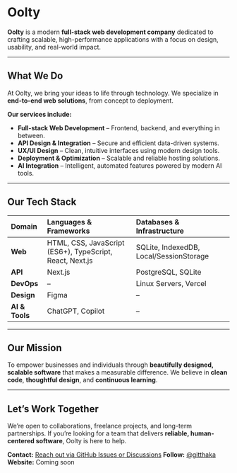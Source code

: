 # Oolty

**Oolty** is a modern **full-stack web development company** dedicated to crafting scalable, high-performance applications with a focus on design, usability, and real-world impact.

---

## What We Do

At Oolty, we bring your ideas to life through technology.
We specialize in **end-to-end web solutions**, from concept to deployment.

**Our services include:**

- **Full-stack Web Development** – Frontend, backend, and everything in between.
- **API Design & Integration** – Secure and efficient data-driven systems.
- **UX/UI Design** – Clean, intuitive interfaces using modern design tools.
- **Deployment & Optimization** – Scalable and reliable hosting solutions.
- **AI Integration** – Intelligent, automated features powered by modern AI tools.

---

## Our Tech Stack

| **Domain**     | **Languages & Frameworks**                               | **Databases & Infrastructure**          |
| :------------- | :------------------------------------------------------- | :-------------------------------------- |
| **Web**        | HTML, CSS, JavaScript (ES6+), TypeScript, React, Next.js | SQLite, IndexedDB, Local/SessionStorage |
| **API**        | Next.js                                                  | PostgreSQL, SQLite                      |
| **DevOps**     | –                                                        | Linux Servers, Vercel                   |
| **Design**     | Figma                                                    | –                                       |
| **AI & Tools** | ChatGPT, Copilot                                         | –                                       |

---

## Our Mission

To empower businesses and individuals through **beautifully designed, scalable software** that makes a measurable difference.
We believe in **clean code**, **thoughtful design**, and **continuous learning**.

---

## Let’s Work Together

We’re open to collaborations, freelance projects, and long-term partnerships.
If you’re looking for a team that delivers **reliable, human-centered software**, Oolty is here to help.

**Contact:** [Reach out via GitHub Issues or Discussions](#)
**Follow:** [@gitthaka](https://twitter.com/gitthaka)
**Website:** Coming soon
